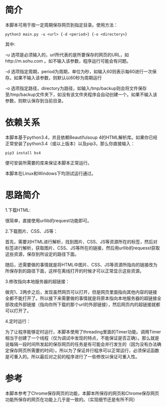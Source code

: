 # 简介
本脚本可用于按一定周期保存网页到指定目录。使用方法：

    python3 main.py -u <url> {-d <period>} {-o <directory>}

其中:

-u 选项是必须输入的，url所代表的是所要保存的网页的URL，如http://m.sohu.com 。如不输入该参数，程序运行可能会有问题。

-d 选项指定周期，period为周期，单位为秒，如输入60则表示每60进行一次保存。如果不输入该参数，则默认以60秒为周期运行

-o 选项指定路径，directory为路径，如输入/tmp/backup则会将文件保存至/tmp/backup文件夹下，如没有该文件夹程序会自动创建一个。如果不输入该参数，则默认保存到当前目录。

# 依赖关系
本脚本基于python3.4，并且依赖Beautifulsoup 4的HTML解析库。如果你已经正常安装了python3.4（或以上版本）以及pip3，那么你直接输入：

    pip3 install bs4

便可安装所需要的库来保证本脚本正常运行。

本脚本在Linux和Windows下均测试运行通过。

# 思路简介
1.下载HTML:

很简单，直接使用urllib的request功能即可。

2.下载图片、CSS、JS等：

首先，需要对HTML进行解析，找到图片、CSS、JS等资源所在的标签，然后对标签进行解析，获取图片、CSS、JS等所在的链接，然后用urllib的requesst获取这些资源，保存到所设定的路径下面。

随后，还需要做的事情就是将HTML中图片、CSS、JS等资源所指向的链接改为所保存到的路径下面，这样在离线打开的时候才可以正常显示这些资源。

3.修改指向本地服务器的超链接：

做完1、2两步之后，发现虽然网页可以打开，但是网页里面指向其他内容的链接全都不能打开了。所以接下来需要做的事情就是将原本指向本地服务器的超链接全部改成外部链接（指向你所下载的那个url的外部链接），然后网页内的超链接就都可以打开了。

4.定时运行：

为了让程序能够定时运行，本脚本使用了threading里面的Timer功能。调用Timer相当于创建了一个线程（仅为调试中发现的特点，不能保证是否正确）。那么就是说每隔一段时间所发起的保存网页的任务是有可能会并行发生的（因为没有办法确定保存网页所需要的时间）。所以为了保证并行程序可以正常运行，必须保证函数是可重入的。所以最后对之前的程序进行了一些修改以保证可重入性。

# 参考
本脚本参考了Chrome保存网页的功能，本脚本所保存的网页和Chrome保存网页功能所保存的网页在功能上几乎是一致的。（实现细节还是有所不同）

